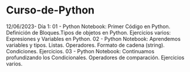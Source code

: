 # Curso-de-Python
12/06/2023- Día 1:
01 - Python Notebook: Primer Código en Python. Definición de Bloques.Tipos de objetos en Python. Ejercicios varios: Expresiones y Variables en Python.
02 - Python Notebook: Aprendemos variables y tipos. Listas. Operadores. Formato de cadena (string). Condiciones. Ejercicios.
03 - Python Notebook: Continuamos profundizando los Condicionales. Operadores de comparación. Ejercicios varios.
